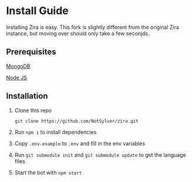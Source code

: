# Install Guide

Installing Zira is easy. This fork is slightly different from the original Zira instance, but moving over should only take a few seconjds.

## Prerequisites

[MongoDB](https://www.mongodb.com/)

[Node JS](https://nodejs.org)

## Installation

1. Clone this repo

    ```
    git clone https://github.com/NotSylver/zira.git
    ```

2. Run `npm i` to install dependencies

3. Copy `.env.example` to `.env` and fill in the env variables

4. Run `git submodule init` and `git submodule update` to get the language files

5. Start the bot with `npm start`

